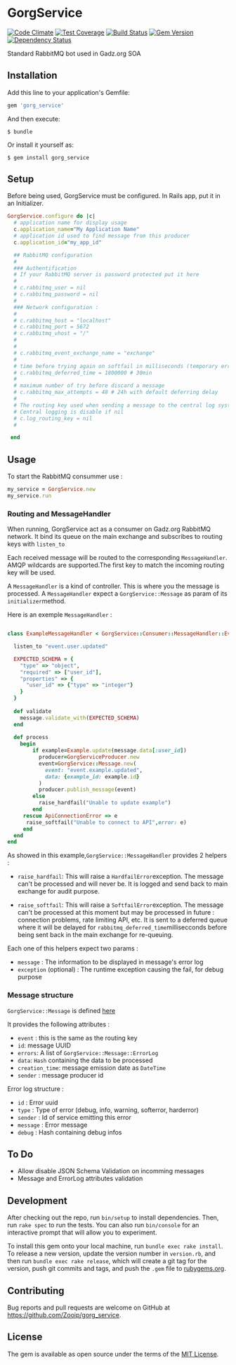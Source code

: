 # GorgService
[![Code Climate](https://codeclimate.com/github/Zooip/gorg_service/badges/gpa.svg)](https://codeclimate.com/github/Zooip/gorg_service) [![Test Coverage](https://codeclimate.com/github/Zooip/gorg_service/badges/coverage.svg)](https://codeclimate.com/github/Zooip/gorg_service/coverage) [![Build Status](https://travis-ci.org/Zooip/gorg_service.svg?branch=master)](https://travis-ci.org/Zooip/gorg_service) [![Gem Version](https://badge.fury.io/rb/gorg_service.svg)](https://badge.fury.io/rb/gorg_service) [![Dependency Status](https://gemnasium.com/badges/github.com/Zooip/gorg_service.svg)](https://gemnasium.com/github.com/Zooip/gorg_service)

Standard RabbitMQ bot used in Gadz.org SOA

## Installation

Add this line to your application's Gemfile:

```ruby
gem 'gorg_service'
```

And then execute:

    $ bundle

Or install it yourself as:

    $ gem install gorg_service

## Setup
  
  Before being used, GorgService must be configured. In Rails app, put it in an Initializer.

```ruby
GorgService.configure do |c|
  # application name for display usage
  c.application_name="My Application Name"
  # application id used to find message from this producer
  c.application_id="my_app_id"

  ## RabbitMQ configuration
  # 
  ### Authentification
  # If your RabbitMQ server is password protected put it here
  #
  # c.rabbitmq_user = nil
  # c.rabbitmq_password = nil
  #  
  ### Network configuration :
  #
  # c.rabbitmq_host = "localhost"
  # c.rabbitmq_port = 5672
  # c.rabbitmq_vhost = "/"
  #
  #
  # c.rabbitmq_event_exchange_name = "exchange"
  #
  # time before trying again on softfail in milliseconds (temporary error)
  # c.rabbitmq_deferred_time = 1800000 # 30min
  # 
  # maximum number of try before discard a message
  # c.rabbitmq_max_attempts = 48 # 24h with default deferring delay
  #
  # The routing key used when sending a message to the central log system (Hardfail or Warning)
  # Central logging is disable if nil
  # c.log_routing_key = nil
  #

 end
```

## Usage

To start the RabbitMQ consummer use :
```ruby
my_service = GorgService.new
my_service.run
```
### Routing and MessageHandler
When running, GorgService act as a consumer on Gadz.org RabbitMQ network.
It bind its queue on the main exchange and subscribes to routing keys with `listen_to`

Each received message will be routed to the corresponding `MessageHandler`. AMQP wildcards are supported.The first key to match the incoming routing key will be used.

A `MessageHandler` is a kind of controller. This is where you the message is processed.
A `MessageHandler` expect a `GorgService::Message` as param of its `initializer`method.

Here is an exemple `MessageHandler` :
```ruby

class ExampleMessageHandler < GorgService::Consumer::MessageHandler::EventHandler

  listen_to "event.user.updated"

  EXPECTED_SCHEMA = {
    "type" => "object",
    "required" => ["user_id"],
    "properties" => {
      "user_id" => {"type" => "integer"}
    }
  }
  
  def validate
    message.validate_with(EXPECTED_SCHEMA)
  end
  
  def process
    begin
        if example=Example.update(message.data[:user_id])
          producer=GorgServiceProducer.new
          event=GorgService::Message.new(
            event: "event.example.updated",
            data: {example_id: example.id}
          )
          producer.publish_message(event)
        else
          raise_hardfail("Unable to update example")
        end
     rescue ApiConnectionError => e
      raise_softfail("Unable to connect to API",error: e)
     end
  end
end
```

As showed in this example,`GorgService::MessageHandler` provides 2 helpers :

 - `raise_hardfail`: This will raise a `HardfailError`exception. The message can't be processed and will never be. It is logged and send back to main exchange for audit purpose.

 - `raise_softfail`: This will raise a `SoftfailError`exception. The message can't be processed at this moment but may be processed in future : connection problems, rate limiting API, etc. It is sent to a deferred queue where it will be delayed for `rabbitmq_deferred_time`millisecconds before being sent back in the main exchange for re-queuing.

Each one of this helpers expect two params :

 - `message` : The information to be displayed in message's error log
 - `exception` (optional) : The runtime exception causing the fail, for debug purpose

### Message structure
`GorgService::Message` is defined [here](https://github.com/Zooip/gorg_service/blob/master/lib/gorg_service/message.rb)

It provides the following attributes :

 - `event` : this is the same as the routing key
 - `id`: message UUID
 - `errors`: A list of `GorgService::Message::ErrorLog`
 - `data`: `Hash` containing the data to be processed
 - `creation_time`: message emission date as `DateTime`
 - `sender` : message producer id


Error log structure :

 - `id` : Error uuid
 - `type` : Type of error (debug, info, warning, softerror, harderror)
 - `sender` : Id of service emitting this error
 - `message` : Error message
 - `debug` : Hash containing debug infos

## To Do

 - Allow disable JSON Schema Validation on incomming messages
 - Message and ErrorLog attributes validation

## Development

After checking out the repo, run `bin/setup` to install dependencies. Then, run `rake spec` to run the tests. You can also run `bin/console` for an interactive prompt that will allow you to experiment.

To install this gem onto your local machine, run `bundle exec rake install`. To release a new version, update the version number in `version.rb`, and then run `bundle exec rake release`, which will create a git tag for the version, push git commits and tags, and push the `.gem` file to [rubygems.org](https://rubygems.org).

## Contributing

Bug reports and pull requests are welcome on GitHub at https://github.com/Zooip/gorg_service.


## License

The gem is available as open source under the terms of the [MIT License](http://opensource.org/licenses/MIT).

